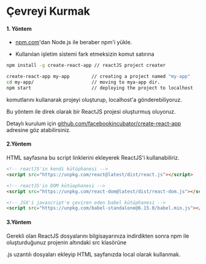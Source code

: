 # Çevreyi Kurmak

#### 1. Yöntem

* [npm.com](https://www.gitbook.com/book/enemymerch/test/edit#)'dan Node.js ile beraber npm'i yükle.

* Kullanılan işletim sistemi fark etmeksizin komut satırına

```bash
npm install -g create-react-app // reactJS project creater

create-react-app my-app        // creating a project named "my-app"
cd my-app/                     // moving to mya-app dir.
npm start                      // deploying the project to localhost
```

komutlarını  kullanarak projeyi oluşturup, localhost'a gönderebiliyoruz.

Bu yöntem ile direk olarak bir ReactJS projesi oluşturmuş oluyoruz.

Detaylı kurulum için [ github.com/facebookincubator/create-react-app](https://github.com/facebookincubator/create-react-app) adresine göz atabilirsiniz.

#### 2.Yöntem

HTML sayfasına bu script linklerini ekleyerek ReactJS'i kullanabiliriz.

```html
<!-- reactJS'in kendi kütüphanesi -->
<script src="https://unpkg.com/react@latest/dist/react.js"></script>
```

```html
<!-- reactJS'in DOM kütüaphanesi -->
<script src="https://unpkg.com/react-dom@latest/dist/react-dom.js"></script>
```

```html
<!-- JSX'i javascript'e çeviren eden babel kütüphanesi -->
<script src="https://unpkg.com/babel-standalone@6.15.0/babel.min.js"></script>
```

#### 3.Yöntem

Gerekli olan ReactJS dosyalarını bilgisayarınıza indirdikten sonra npm ile oluşturduğunuz projenin altındaki src klasörüne 

.js uzantılı dosyaları ekleyip HTML sayfanızda local olarak kullanmak.

